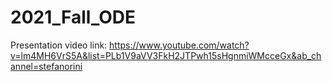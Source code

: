 # 2021_Fall_ODE
Presentation video link:
https://www.youtube.com/watch?v=lm4MH6VrS5A&list=PLb1V9aVV3FkH2JTPwh15sHgnmiWMcceGx&ab_channel=stefanorini
